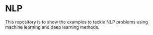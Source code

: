 # NLP
This repository is to show the examples to tackle NLP problems using machine learning and deep learning methods.
